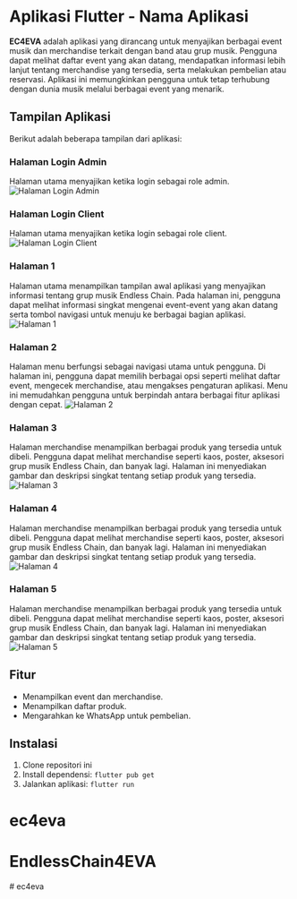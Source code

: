 # Aplikasi Flutter - Nama Aplikasi

**EC4EVA** adalah aplikasi yang dirancang untuk menyajikan berbagai event musik dan merchandise terkait dengan band atau grup musik. Pengguna dapat melihat daftar event yang akan datang, mendapatkan informasi lebih lanjut tentang merchandise yang tersedia, serta melakukan pembelian atau reservasi. Aplikasi ini memungkinkan pengguna untuk tetap terhubung dengan dunia musik melalui berbagai event yang menarik.

## Tampilan Aplikasi

Berikut adalah beberapa tampilan dari aplikasi:

### Halaman Login Admin

Halaman utama menyajikan ketika login sebagai role admin.
![Halaman Login Admin](assets/login_admin.jpeg)

### Halaman Login Client

Halaman utama menyajikan ketika login sebagai role client.
![Halaman Login Client](assets/login_client.jpeg)

### Halaman 1

Halaman utama menampilkan tampilan awal aplikasi yang menyajikan informasi tentang grup musik Endless Chain. Pada halaman ini, pengguna dapat melihat informasi singkat mengenai event-event yang akan datang serta tombol navigasi untuk menuju ke berbagai bagian aplikasi.
![Halaman 1](assets/ss1.jpeg)

### Halaman 2

Halaman menu berfungsi sebagai navigasi utama untuk pengguna. Di halaman ini, pengguna dapat memilih berbagai opsi seperti melihat daftar event, mengecek merchandise, atau mengakses pengaturan aplikasi. Menu ini memudahkan pengguna untuk berpindah antara berbagai fitur aplikasi dengan cepat.
![Halaman 2](assets/ss2.jpeg)

### Halaman 3

Halaman merchandise menampilkan berbagai produk yang tersedia untuk dibeli. Pengguna dapat melihat merchandise seperti kaos, poster, aksesori grup musik Endless Chain, dan banyak lagi. Halaman ini menyediakan gambar dan deskripsi singkat tentang setiap produk yang tersedia.
![Halaman 3](assets/ss3.jpeg)

### Halaman 4

Halaman merchandise menampilkan berbagai produk yang tersedia untuk dibeli. Pengguna dapat melihat merchandise seperti kaos, poster, aksesori grup musik Endless Chain, dan banyak lagi. Halaman ini menyediakan gambar dan deskripsi singkat tentang setiap produk yang tersedia.
![Halaman 4](assets/ss4.jpeg)

### Halaman 5

Halaman merchandise menampilkan berbagai produk yang tersedia untuk dibeli. Pengguna dapat melihat merchandise seperti kaos, poster, aksesori grup musik Endless Chain, dan banyak lagi. Halaman ini menyediakan gambar dan deskripsi singkat tentang setiap produk yang tersedia.
![Halaman 5](assets/ss5.jpeg)

## Fitur

- Menampilkan event dan merchandise.
- Menampilkan daftar produk.
- Mengarahkan ke WhatsApp untuk pembelian.

## Instalasi

1. Clone repositori ini
2. Install dependensi: `flutter pub get`
3. Jalankan aplikasi: `flutter run`

# ec4eva

# EndlessChain4EVA

#   e c 4 e v a 
 
 
